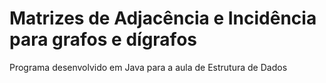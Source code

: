 ﻿# Matrizes de Adjacência e Incidência para grafos e dígrafos
Programa desenvolvido em Java para a aula de Estrutura de Dados
